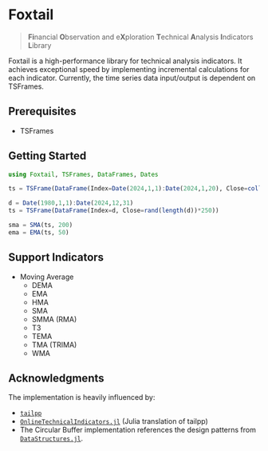 # Foxtail

> **Fi**nancial **O**bservation and e**X**ploration **T**echnical **A**nalysis **I**ndicators **L**ibrary

Foxtail is a high-performance library for technical analysis indicators. It achieves exceptional speed by implementing incremental calculations for each indicator. Currently, the time series data input/output is dependent on TSFrames.

## Prerequisites

-   TSFrames

## Getting Started

```julia
using Foxtail, TSFrames, DataFrames, Dates

ts = TSFrame(DataFrame(Index=Date(2024,1,1):Date(2024,1,20), Close=collect(1.0:20.0)))

d = Date(1980,1,1):Date(2024,12,31)
ts = TSFrame(DataFrame(Index=d, Close=rand(length(d))*250))

sma = SMA(ts, 200)
ema = EMA(ts, 50)
```

## Support Indicators

-   Moving Average
    -   DEMA
    -   EMA
    -   HMA
    -   SMA
    -   SMMA (RMA)
    -   T3
    -   TEMA
    -   TMA (TRIMA)
    -   WMA

## Acknowledgments

The implementation is heavily influenced by:

-   [`tailpp`](https://github.com/nardew/talipp)
-   [`OnlineTechnicalIndicators.jl`](https://github.com/femtotrader/OnlineTechnicalIndicators.jl) (Julia translation of tailpp)
-   The Circular Buffer implementation references the design patterns from [`DataStructures.jl`](https://juliacollections.github.io/DataStructures.jl/stable/).
